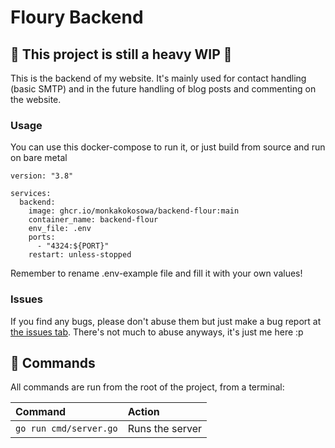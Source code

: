 # Floury Backend
## 🚧 This project is still a heavy WIP 🚧

This is the backend of my website. It's mainly used for contact handling (basic SMTP) and in the future handling of blog posts and commenting on the website. 

### Usage
You can use this docker-compose to run it, or just build from source and run on bare metal
```
version: "3.8"

services:
  backend:
    image: ghcr.io/monkakokosowa/backend-flour:main
    container_name: backend-flour
    env_file: .env
    ports:
      - "4324:${PORT}"
    restart: unless-stopped
```
Remember to rename .env-example file and fill it with your own values!


### Issues
If you find any bugs, please don't abuse them but just make a bug report at [the issues tab](https://github.com/MonkaKokosowa/backend-flour/issues). 
There's not much to abuse anyways, it's just me here :p

## 🧞 Commands

All commands are run from the root of the project, from a terminal:

| Command                   | Action                                           |
| :------------------------ | :----------------------------------------------- |
| `go run cmd/server.go`             | Runs the server                            |
